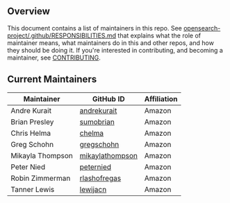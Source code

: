 ## Overview

This document contains a list of maintainers in this repo. See [opensearch-project/.github/RESPONSIBILITIES.md](https://github.com/opensearch-project/.github/blob/main/RESPONSIBILITIES.md#maintainer-responsibilities) that explains what the role of maintainer means, what maintainers do in this and other repos, and how they should be doing it. If you're interested in contributing, and becoming a maintainer, see [CONTRIBUTING](CONTRIBUTING.md).

## Current Maintainers

| Maintainer         | GitHub ID                                             | Affiliation |
| ------------------ |-------------------------------------------------------| ----------- |
| Andre Kurait       | [andrekurait](https://github.com/AndreKurait)         | Amazon      |
| Brian Presley      | [sumobrian](https://github.com/sumobrian)             | Amazon      |
| Chris Helma        | [chelma](https://github.com/chelma)                   | Amazon      |
| Greg Schohn        | [gregschohn](https://github.com/gregschohn)           | Amazon      |
| Mikayla Thompson   | [mikaylathompson](https://github.com/mikaylathompson) | Amazon      |
| Peter Nied         | [peternied](https://github.com/peternied)             | Amazon      |
| Robin Zimmerman    | [rlashofregas](https://github.com/rlashofregas)       | Amazon      |
| Tanner Lewis       | [lewijacn](https://github.com/lewijacn)               | Amazon      |
